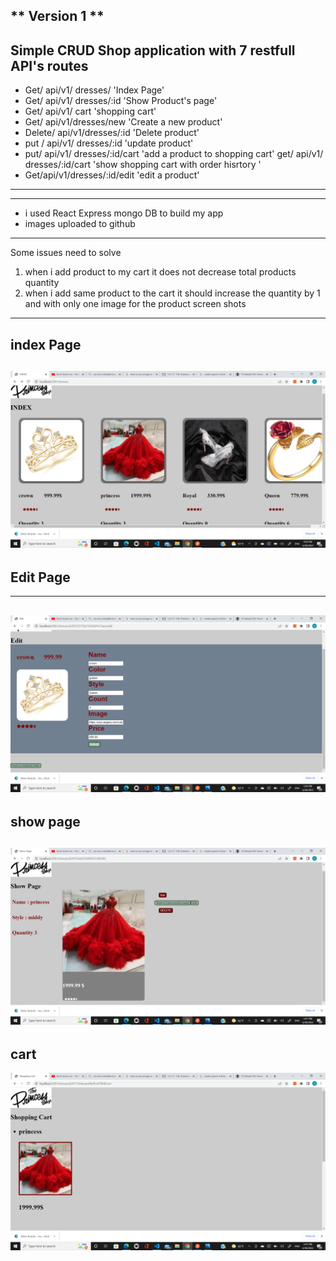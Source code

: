 ** Version 1 **
---
 Simple CRUD Shop application with 7 restfull API's routes 
---
* Get/ api/v1/ dresses/         'Index Page'
* Get/ api/v1/ dresses/:id      'Show Product's page'
* Get/ api/v1/ cart             'shopping cart'
* Get/ api/v1/dresses/new       'Create a new product'
* Delete/ api/v1/dresses/:id    'Delete product'
* put / api/v1/ dresses/:id     'update product'
* put/ api/v1/ dresses/:id/cart 'add a product to shopping cart'
  get/ api/v1/ dresses/:id/cart 'show shopping cart with order hisrtory '
* Get/api/v1/dresses/:id/edit   'edit a product'
---
---
* i used React Express mongo DB to build my app 
* images uploaded to github
---

Some issues need to solve
1. when i add product to my cart it does not decrease total products quantity 
2. when i add same product to the cart it should increase the quantity by 1 and with only one image for the product 
screen shots
---
index Page
---
![index](images/index.png)
---
Edit Page
---
---
![edit](images/edit.png)
---
show page
---
![show](images/show.png)
---
cart
---
![cart](images/cart.png)


